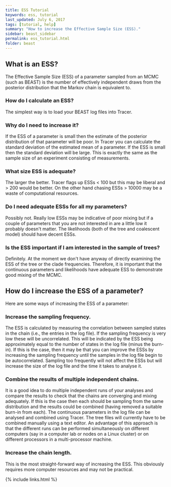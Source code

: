 ```yaml
---
title: ESS Tutorial
keywords: ess, tutorial
last_updated: July 6, 2017
tags: [tutorial, help]
summary: "How to increase the Effective Sample Size (ESS)."
sidebar: beast_sidebar
permalink: ess_tutorial.html
folder: beast
---
```


## What is an ESS?
The Effective Sample Size (ESS) of a parameter sampled from an MCMC (such as BEAST) is the number of effectively independent draws from the posterior distribution that the Markov chain is equivalent to.

### How do I calculate an ESS?
The simplest way is to load your BEAST log files into Tracer.

### Why do I need to increase it?
If the ESS of a parameter is small then the estimate of the posterior distribution of that parameter will be poor. In Tracer you can calculate the standard deviation of the estimated mean of a parameter. If the ESS is small then the standard deviation will be large. This is exactly the same as the sample size of an experiment consisting of measurements.

### What size ESS is adequate?
The larger the better. Tracer flags up ESSs < 100 but this may be liberal and > 200 would be better. On the other hand chasing ESSs > 10000 may be a waste of computational resources.

### Do I need adequate ESSs for all my parameters?
Possibly not. Really low ESSs may be indicative of poor mixing but if a couple of parameters that you are not interested in are a little low it probably doesn't matter. The likelihoods (both of the tree and coalescent model) should have decent ESSs.

### Is the ESS important if I am interested in the sample of trees?
Definitely. At the moment we don't have anyway of directly examining the ESS of the tree or the clade frequencies. Therefore, it is important that the continuous parameters and likelihoods have adequate ESS to demonstrate good mixing of the MCMC.

## How do I increase the ESS of a parameter?
Here are some ways of increasing the ESS of a parameter:

### Increase the sampling frequency.
The ESS is calculated by measuring the correlation between sampled states in the chain (i.e., the entries in the log file). If the sampling frequency is very low these will be uncorrelated. This will be indicated by the ESS being approximately equal to the number of states in the log file (minus the burn-in). If this is the case, then it may be that you can improve the ESSs by increasing the sampling frequency until the samples in the log file begin to be autocorrelated. Sampling too frequently will not affect the ESSs but will increase the size of the log file and the time it takes to analyse it.

### Combine the results of multiple independent chains.
It is a good idea to do multiple independent runs of your analyses and compare the results to check that the chains are converging and mixing adequately. If this is the case then each should be sampling from the same distribution and the results could be combined (having removed a suitable burn-in from each). The continuous parameters in the log file can be analysed and combined using Tracer. The tree files will currently have to be combined manually using a text editor. An advantage of this approach is that the different runs can be performed simultaneously on different computers (say in a computer lab or nodes on a Linux cluster) or on different processors in a multi-processor machine.

### Increase the chain length.
This is the most straight-forward way of increasing the ESS. This obviously requires more computer resources and may not be practical.

{% include links.html %}

